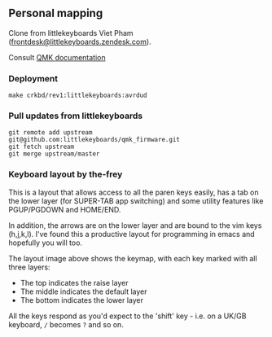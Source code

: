 ## Personal mapping

Clone from littlekeyboards Viet Pham (frontdesk@littlekeyboards.zendesk.com). 

Consult [QMK documentation](https://beta.docs.qmk.fm/tutorial/newbs_getting_started)

### Deployment
```
make crkbd/rev1:littlekeyboards:avrdud
```

### Pull updates from littlekeyboards
```
git remote add upstream git@github.com:littlekeyboards/qmk_firmware.git
git fetch upstream
git merge upstream/master
```

### Keyboard layout by the-frey

This is a layout that allows access to all the paren keys easily, has a tab on the lower layer (for SUPER-TAB app switching) and some utility features like PGUP/PGDOWN and HOME/END.

In addition, the arrows are on the lower layer and are bound to the vim keys (h,j,k,l). I've found this a productive layout for programming in emacs and hopefully you will too. 

The layout image above shows the keymap, with each key marked with all three layers:

- The top indicates the raise layer
- The middle indicates the default layer
- The bottom indicates the lower layer

All the keys respond as you'd expect to the 'shift' key - i.e. on a UK/GB keyboard, `/` becomes `?` and so on.

